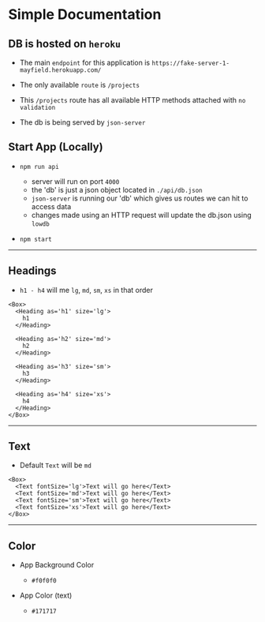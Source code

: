 # Simple Documentation

## DB is hosted on `heroku`

- The main `endpoint` for this application is `https://fake-server-1-mayfield.herokuapp.com/`

- The only available `route` is `/projects`

- This `/projects` route has all available HTTP methods attached with `no validation`

- The db is being served by `json-server`

## Start App (Locally)

- `npm run api`

  - server will run on port `4000`
  - the 'db' is just a json object located in `./api/db.json`
  - `json-server` is running our 'db' which gives us routes we can hit to access data
  - changes made using an HTTP request will update the db.json using `lowdb`

- `npm start`

---

## Headings

- `h1 - h4` will me `lg`, `md`, `sm`, `xs` in that order

```tsx
<Box>
  <Heading as='h1' size='lg'>
    h1
  </Heading>

  <Heading as='h2' size='md'>
    h2
  </Heading>

  <Heading as='h3' size='sm'>
    h3
  </Heading>

  <Heading as='h4' size='xs'>
    h4
  </Heading>
</Box>
```

---

## Text

- Default `Text` will be `md`

```tsx
<Box>
  <Text fontSize='lg'>Text will go here</Text>
  <Text fontSize='md'>Text will go here</Text>
  <Text fontSize='sm'>Text will go here</Text>
  <Text fontSize='xs'>Text will go here</Text>
</Box>
```

---

## Color

- App Background Color

  - `#f0f0f0`

- App Color (text)
  - `#171717`
